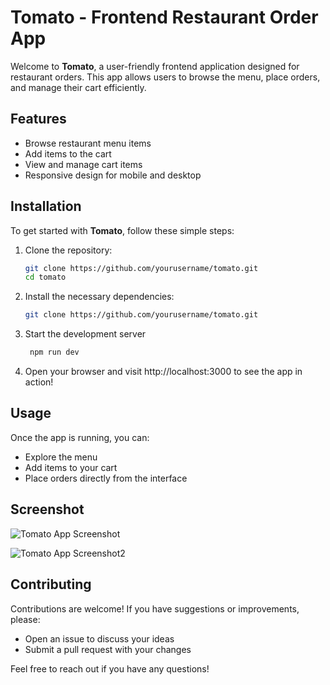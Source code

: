 # Tomato - Frontend Restaurant Order App

Welcome to **Tomato**, a user-friendly frontend application designed for restaurant orders. This app allows users to browse the menu, place orders, and manage their cart efficiently.

## Features

- Browse restaurant menu items
- Add items to the cart
- View and manage cart items
- Responsive design for mobile and desktop

## Installation

To get started with **Tomato**, follow these simple steps:

1. Clone the repository:
   ```bash
   git clone https://github.com/yourusername/tomato.git
   cd tomato
    ```
2. Install the necessary dependencies:
   ```bash
   git clone https://github.com/yourusername/tomato.git
   ```
3. Start the development server
   ```bash
    npm run dev
    ```
4. Open your browser and visit http://localhost:3000 to see the app in action!
<!-- img -->
## Usage

Once the app is running, you can:

- Explore the menu
- Add items to your cart
- Place orders directly from the interface

## Screenshot

![Tomato App Screenshot](./image1.jpg) 

![Tomato App Screenshot2](./image2.jpg) 

## Contributing

Contributions are welcome! If you have suggestions or improvements, please:

- Open an issue to discuss your ideas
- Submit a pull request with your changes

Feel free to reach out if you have any questions!

